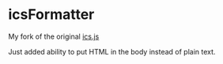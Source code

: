 icsFormatter
============

My fork of the original [ics.js](https://github.com/matthiasanderer/icsFormatter)

Just added ability to put HTML in the body instead of plain text.


